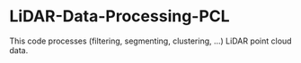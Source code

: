 # LiDAR-Data-Processing-PCL
This code processes (filtering, segmenting, clustering, ...) LiDAR point cloud data.
